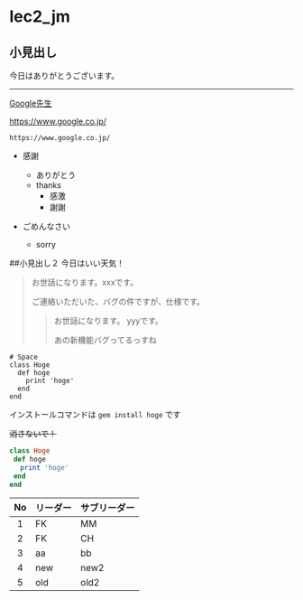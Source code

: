 # lec2_jm

## 小見出し
今日はありがとうございます。

***
[Google先生](https://www.google.co.jp/)
 
 https://www.google.co.jp/

    https://www.google.co.jp/


- 感謝
  - ありがとう
  - thanks
    - 感激
    - 謝謝
  
- ごめんなさい
  - sorry

##小見出し２
今日はいい天気！
> お世話になります。xxxです。
> 
> ご連絡いただいた、バグの件ですが、仕様です。
>> お世話になります。 yyyです。
>> 
>> あの新機能バグってるっすね

    # Space
    class Hoge
      def hoge
        print 'hoge'
      end
    end

インストールコマンドは `gem install hoge` です

~~消さないで！~~

~~~ruby
class Hoge
 def hoge
　 print 'hoge'
 end
end
~~~

|No|リーダー|サブリーダー|
|:--:|:--|:--|
|1|FK|MM|
|2|FK|CH|
|3|aa|bb|
|4|new|new2|
|5|old|old2|

